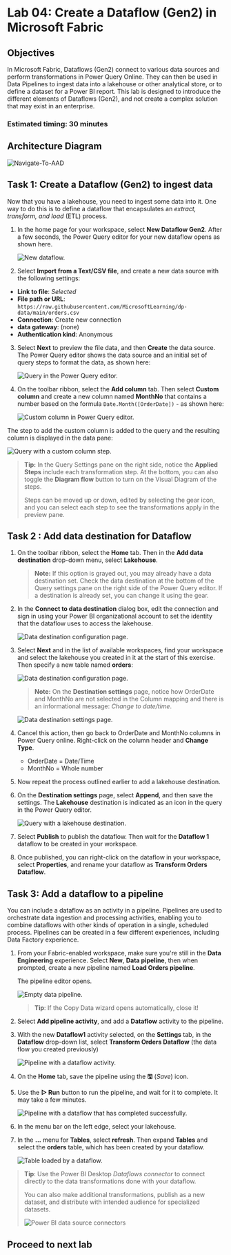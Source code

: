 # Lab 04: Create a Dataflow (Gen2) in Microsoft Fabric

## Objectives

In Microsoft Fabric, Dataflows (Gen2) connect to various data sources and perform transformations in Power Query Online. They can then be used in Data Pipelines to ingest data into a lakehouse or other analytical store, or to define a dataset for a Power BI report.
This lab is designed to introduce the different elements of Dataflows (Gen2), and not create a complex solution that may exist in an enterprise.
  
### Estimated timing: 30 minutes

## Architecture Diagram

![Navigate-To-AAD](./Images/ws/lab_04.png)

## Task 1:  Create a Dataflow (Gen2) to ingest data

 Now that you have a lakehouse, you need to ingest some data into it. One way to do this is to define a dataflow that encapsulates an *extract, transform, and load* (ETL) process.

1. In the home page for your workspace, select **New Dataflow Gen2**. After a few seconds, the Power Query editor for your new dataflow opens as shown here.

   ![New dataflow.](./Images/new-dataflow1.png)

2. Select **Import from a Text/CSV file**, and create a new data source with the following settings:
 - **Link to file**: *Selected*
 - **File path or URL**: `https://raw.githubusercontent.com/MicrosoftLearning/dp-data/main/orders.csv`
 - **Connection**: Create new connection
 - **data gateway**: (none)
 - **Authentication kind**: Anonymous

3. Select **Next** to preview the file data, and then **Create** the data source. The Power Query editor shows the data source and an initial set of query steps to format the data, as shown here:

   ![Query in the Power Query editor.](./Images/power-query1.png)

4. On the toolbar ribbon, select the **Add column** tab. Then select **Custom column** and create a new column named **MonthNo** that contains a number based on the formula `Date.Month([OrderDate])` - as shown here:

   ![Custom column in Power Query editor.](./Images/custom-column1.png)

 The step to add the custom column is added to the query and the resulting column is displayed in the data pane:

   ![Query with a custom column step.](./Images/custom-column-added1.png)

> **Tip:** In the Query Settings pane on the right side, notice the **Applied Steps** include each transformation step. At the bottom, you can also toggle the **Diagram flow** button to turn on the Visual Diagram of the steps.
>
> Steps can be moved up or down, edited by selecting the gear icon, and you can select each step to see the transformations apply in the preview pane.

## Task 2 : Add data destination for Dataflow

1. On the toolbar ribbon, select the **Home** tab. Then in the **Add data destination** drop-down menu, select **Lakehouse**.

   > **Note:** If this option is grayed out, you may already have a data destination set. Check the data destination at the bottom of the Query settings pane on the right side of the Power Query editor. If a destination is already set, you can change it using the gear.

2. In the **Connect to data destination** dialog box, edit the connection and sign in using your Power BI organizational account to set the identity that the dataflow uses to access the lakehouse.

    ![Data destination configuration page.](./Images/dataflow-connection1.png)

3. Select **Next** and in the list of available workspaces, find your workspace and select the lakehouse you created in it at the start of this exercise. Then specify a new table named **orders**:

    ![Data destination configuration page.](./Images/data-destination-target1.png)

   > **Note:** On the **Destination settings** page, notice how OrderDate and MonthNo are not selected in the Column mapping and there is an informational message: *Change to date/time*.

    ![Data destination settings page.](./Images/destination-settings123.png)

1. Cancel this action, then go back to OrderDate and MonthNo columns in Power Query online. Right-click on the column header and **Change Type**.

    - OrderDate = Date/Time
    - MonthNo = Whole number

1. Now repeat the process outlined earlier to add a lakehouse destination.

8. On the **Destination settings** page, select **Append**, and then save the settings.  The **Lakehouse** destination is indicated as an icon in the query in the Power Query editor.

    ![Query with a lakehouse destination.](./Images/lakehouse-destination1.png)

9. Select **Publish** to publish the dataflow. Then wait for the **Dataflow 1** dataflow to be created in your workspace.

1. Once published, you can right-click on the dataflow in your workspace, select **Properties**, and rename your dataflow as **Transform Orders Dataflow**.


## Task 3:  Add a dataflow to a pipeline

You can include a dataflow as an activity in a pipeline. Pipelines are used to orchestrate data ingestion and processing activities, enabling you to combine dataflows with other kinds of operation in a single, scheduled process. Pipelines can be created in a few different experiences, including Data Factory experience.

1. From your Fabric-enabled workspace, make sure you're still in the **Data Engineering** experience. Select **New**, **Data pipeline**, then when prompted, create a new pipeline named **Load Orders pipeline**.

   The pipeline editor opens.

    ![Empty data pipeline.](./Images/new-pipeline1.png)

   > **Tip**: If the Copy Data wizard opens automatically, close it!

2. Select **Add pipeline activity**, and add a **Dataflow** activity to the pipeline.

3. With the new **Dataflow1** activity selected, on the **Settings** tab, in the **Dataflow** drop-down list, select **Transform Orders Dataflow** (the data flow you created previously)

    ![Pipeline with a dataflow activity.](./Images/dataflow-activity1.png)

4. On the **Home** tab, save the pipeline using the **&#128427;** (*Save*) icon.
5. Use the **&#9655; Run** button to run the pipeline, and wait for it to complete. It may take a few minutes.

    ![Pipeline with a dataflow that has completed successfully.](./Images/dataflow-pipeline-succeeded1.png)

6. In the menu bar on the left edge, select your lakehouse.
7. In the **...** menu for **Tables**, select **refresh**. Then expand **Tables** and select the **orders** table, which has been created by your dataflow.

   ![Table loaded by a dataflow.](./Images/loaded-table1.png)

> **Tip**: Use the Power BI Desktop *Dataflows connector* to connect directly to the data transformations done with your dataflow.
>
> You can also make additional transformations, publish as a new dataset, and distribute with intended audience for specialized datasets.
>
> ![Power BI data source connectors](Images/pbid-dataflow-connectors1.png)


## Proceed to next lab 
